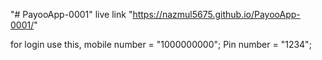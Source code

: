 "# PayooApp-0001" 
live link "https://nazmul5675.github.io/PayooApp-0001/"

for login use this,
mobile number = "1000000000";
Pin number = "1234";
